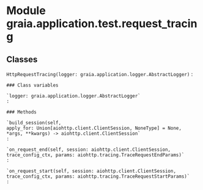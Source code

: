 Module graia.application.test.request_tracing
=============================================

Classes
-------

`HttpRequestTracing(logger: graia.application.logger.AbstractLogger)`
:   

    ### Class variables

    `logger: graia.application.logger.AbstractLogger`
    :

    ### Methods

    `build_session(self, apply_for: Union[aiohttp.client.ClientSession, NoneType] = None, *args, **kwargs) ‑> aiohttp.client.ClientSession`
    :

    `on_request_end(self, session: aiohttp.client.ClientSession, trace_config_ctx, params: aiohttp.tracing.TraceRequestEndParams)`
    :

    `on_request_start(self, session: aiohttp.client.ClientSession, trace_config_ctx, params: aiohttp.tracing.TraceRequestStartParams)`
    :